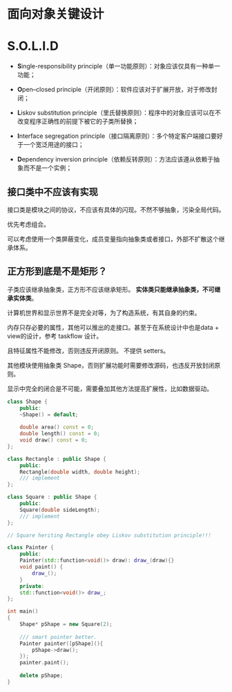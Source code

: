 # 面向对象关键设计

# S.O.L.I.D

- **S**ingle-responsibility principle（单一功能原则）：对象应该仅具有一种单一功能；

- **O**pen–closed principle（开闭原则）：软件应该对于扩展开放，对于修改封闭；

- **L**iskov substitution principle（里氏替换原则）：程序中的对象应该可以在不改变程序正确性的前提下被它的子类所替换；

- **I**nterface segregation principle（接口隔离原则）：多个特定客户端接口要好于一个宽泛用途的接口；

- **D**ependency inversion principle（依赖反转原则）：方法应该遵从依赖于抽象而不是一个实例；

  

## 接口类中不应该有实现

接口类是模块之间的协议，不应该有具体的闪现。不然不够抽象，污染全局代码。

优先考虑组合。

可以考虑使用一个类屏蔽变化，成员变量指向抽象类或者接口，外部不扩散这个继承体系。



## 正方形到底是不是矩形？

子类应该继承抽象类，正方形不应该继承矩形。  __实体类只能继承抽象类，不可继承实体类__。

计算机世界和显示世界不是完全对等，为了构造系统，有其自身的约束。

内存只存必要的属性，其他可以推出的走接口。甚至于在系统设计中也是data + view的设计，参考 taskflow 设计。

且特征属性不能修改，否则违反开闭原则。 不提供 setters。

其他模块使用抽象类 Shape，否则扩展功能时需要修改源码，也违反开放封闭原则。

显示中完全的闭合是不可能，需要叠加其他方法提高扩展性，比如数据驱动。

```c++
class Shape {
    public:
    ~Shape() = default;
    
    double area() const = 0;
    double length() const = 0;
    void draw() const = 0;
};

class Rectangle : public Shape {
    public:
    Rectangle(double width, double height);
    /// implement
};

class Square : public Shape {
    public:
    Square(double sideLength);
    /// implement
};

// Square heriting Rectangle obey Liskov substitution principle!!!

class Painter {
    public:
    Painter(std::function<void()> draw): draw_(draw){}
    void paint() {
        draw_();
    }
    private:
    std::function<void()> draw_;
};

int main()
{
	Shape* pShape = new Square(2);
    
    /// smart pointer better.
    Painter painter([pShape](){
        pShape->draw();
    });
    painter.paint();
    
    delete pShape;
}
```



